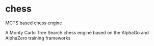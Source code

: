 # chess
MCTS based chess engine

A Monty Carlo Tree Search chess engine based on the AlphaGo and AlphaZero training frameworks
